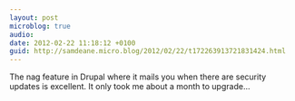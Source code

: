```yaml
---
layout: post
microblog: true
audio: 
date: 2012-02-22 11:18:12 +0100
guid: http://samdeane.micro.blog/2012/02/22/t172263913721831424.html
---
```

The nag feature in Drupal where it mails you when there are security updates is excellent. It only took me about a month to upgrade...
